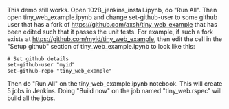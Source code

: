 This demo still works.  Open 102B_jenkins_install.ipynb, do "Run All".
Then open tiny_web_example.ipynb and change set-github-user to some
github user that has a fork of
https://github.com/axsh/tiny_web_example that has been edited such
that it passes the unit tests.  For example, if such a fork exists at
https://github.com/myid/tiny_web_example, then edit the cell in the
"Setup github" section of tiny_web_example.ipynb to look like this:

```
# Set github details
set-github-user "myid"
set-github-repo "tiny_web_example"
```

Then do "Run All" on the tiny_web_example.ipynb notebook.  This will
create 5 jobs in Jenkins.  Doing "Build now" on the job named
"tiny_web.rspec" will build all the jobs.
